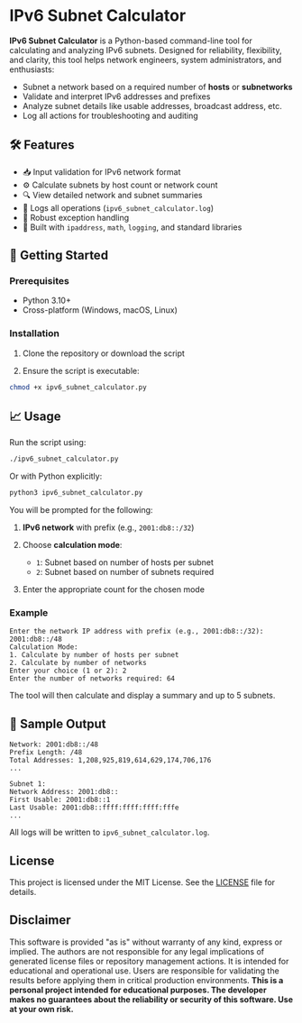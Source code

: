 # IPv6 Subnet Calculator

**IPv6 Subnet Calculator** is a Python-based command-line tool for calculating and analyzing IPv6 subnets. Designed for reliability, flexibility, and clarity, this tool helps network engineers, system administrators, and enthusiasts:

* Subnet a network based on a required number of **hosts** or **subnetworks**
* Validate and interpret IPv6 addresses and prefixes
* Analyze subnet details like usable addresses, broadcast address, etc.
* Log all actions for troubleshooting and auditing

## 🛠 Features

* 📥 Input validation for IPv6 network format
* ⚙️ Calculate subnets by host count or network count
* 🔍 View detailed network and subnet summaries
* 📁 Logs all operations (`ipv6_subnet_calculator.log`)
* 🧱 Robust exception handling
* 🧪 Built with `ipaddress`, `math`, `logging`, and standard libraries

## 🚀 Getting Started

### Prerequisites

* Python 3.10+
* Cross-platform (Windows, macOS, Linux)

### Installation

1. Clone the repository or download the script

2. Ensure the script is executable:

```bash
chmod +x ipv6_subnet_calculator.py
```

## 📈 Usage

Run the script using:

```bash
./ipv6_subnet_calculator.py
```

Or with Python explicitly:

```bash
python3 ipv6_subnet_calculator.py
```

You will be prompted for the following:

1. **IPv6 network** with prefix (e.g., `2001:db8::/32`)
2. Choose **calculation mode**:

   * `1`: Subnet based on number of hosts per subnet
   * `2`: Subnet based on number of subnets required
3. Enter the appropriate count for the chosen mode

### Example

```plaintext
Enter the network IP address with prefix (e.g., 2001:db8::/32): 2001:db8::/48
Calculation Mode:
1. Calculate by number of hosts per subnet
2. Calculate by number of networks
Enter your choice (1 or 2): 2
Enter the number of networks required: 64
```

The tool will then calculate and display a summary and up to 5 subnets.

## 📄 Sample Output

```
Network: 2001:db8::/48
Prefix Length: /48
Total Addresses: 1,208,925,819,614,629,174,706,176
...

Subnet 1:
Network Address: 2001:db8::
First Usable: 2001:db8::1
Last Usable: 2001:db8::ffff:ffff:ffff:fffe
...
```

All logs will be written to `ipv6_subnet_calculator.log`.

## License

This project is licensed under the MIT License. See the [LICENSE](LICENSE) file for details.

## Disclaimer

This software is provided "as is" without warranty of any kind, express or implied. The authors are not responsible for any legal implications of generated license files or repository management actions. It is intended for educational and operational use. Users are responsible for validating the results before applying them in critical production environments.  **This is a personal project intended for educational purposes. The developer makes no guarantees about the reliability or security of this software. Use at your own risk.**
